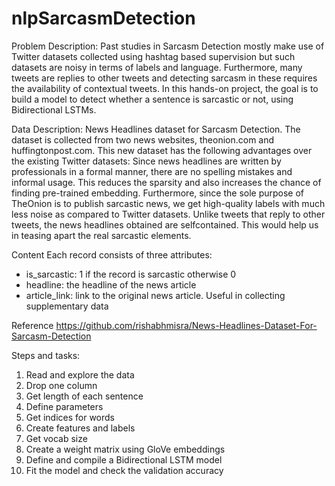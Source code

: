 # nlpSarcasmDetection
Problem Description: 
Past studies in Sarcasm Detection mostly make use of Twitter datasets collected using hashtag based supervision but such 
datasets are noisy in terms of labels and language. Furthermore, many tweets are replies to other tweets and detecting sarcasm in these 
requires the availability of contextual tweets. 
In this hands-on project, the goal is to build a model to detect whether a sentence is sarcastic or not, using Bidirectional LSTMs. 

Data Description:
News Headlines dataset for Sarcasm Detection. The dataset is collected from two news websites, theonion.com and huffingtonpost.com.
This new dataset has the following advantages over the existing Twitter datasets: Since news headlines are written by professionals
in a formal manner, there are no spelling mistakes and informal usage. This reduces the sparsity and also increases the chance of
finding pre-trained embedding. Furthermore, since the sole purpose of TheOnion is to publish sarcastic news, we get high-quality
labels with much less noise as compared to Twitter datasets. Unlike tweets that reply to other tweets, the news headlines obtained
are selfcontained. This would help us in teasing apart the real sarcastic elements.

Content
Each record consists of three attributes:
- is_sarcastic: 1 if the record is sarcastic otherwise 0
- headline: the headline of the news article
- article_link: link to the original news article. Useful in collecting supplementary data

Reference
https://github.com/rishabhmisra/News-Headlines-Dataset-For-Sarcasm-Detection 

Steps and tasks:
1. Read and explore the data
2. Drop one column
3. Get length of each sentence
4. Define parameters
5. Get indices for words
6. Create features and labels
7. Get vocab size
8. Create a weight matrix using GloVe embeddings
9. Define and compile a Bidirectional LSTM model
10. Fit the model and check the validation accuracy 
